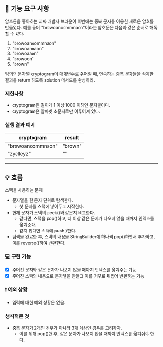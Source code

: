 ## 🚀 기능 요구 사항

암호문을 좋아하는 괴짜 개발자 브라운이 이번에는 중복 문자를 이용한 새로운 암호를 만들었다. 예를 들어 "browoanoommnaon"이라는 암호문은 다음과 같은 순서로 해독할 수 있다.

1. "browoanoommnaon"
2. "browoannaon"
3. "browoaaon"
4. "browoon"
5. "brown"

임의의 문자열 cryptogram이 매개변수로 주어질 때, 연속하는 중복 문자들을 삭제한 결과를 return 하도록 solution 메서드를 완성하라.

### 제한사항

- cryptogram은 길이가 1 이상 1000 이하인 문자열이다.
- cryptogram은 알파벳 소문자로만 이루어져 있다.

### 실행 결과 예시

| cryptogram | result |
| --- | --- |
| "browoanoommnaon" | "brown" |
| "zyelleyz" | "" |

---

## 💡 흐름
스택을 사용하는 문제

- 문자열을 한 문자 단위로 탐색한다.
  - 첫 문자를 스택에 넣어두고 시작한다.
- 현재 문자가 스택의 peek()와 같은지 비교한다.
  - 같다면, 스택을 pop()하고, 더 이상 같은 문자가 나오지 않을 때까지 인덱스를 옮겨준다.
  - 같지 않다면 스택에 push()한다.
- 탐색을 완료한 후, 스택의 내용을 StringBuilder에 하나씩 pop()하면서 추가하고, 이를 reverse()하여 반환한다.

### 💻 구현 기능

- [x] 주어진 문자와 같은 문자가 나오지 않을 때까지 인덱스를 옮겨주는 기능
- [x] 주어진 스택의 내용으로 문자열을 만들고 이를 거꾸로 뒤집어 반환하는 기능

### ❗️ 예외 상황
- 입력에 대한 예외 상황은 없음.

### 생각해본 것
- 중복 문자가 2개인 경우가 아니라 3개 이상인 경우를 고려하자.
  - 이를 위해 pop()한 후, 같은 문자가 나오지 않을 때까지 인덱스를 옮겨줘야 한다.